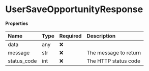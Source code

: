 # UserSaveOpportunityResponse

**Properties**

| Name        | Type | Required | Description           |
| :---------- | :--- | :------- | :-------------------- |
| data        | any  | ❌       |                       |
| message     | str  | ❌       | The message to return |
| status_code | int  | ❌       | The HTTP status code  |

<!-- This file was generated by liblab | https://liblab.com/ -->
